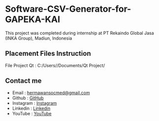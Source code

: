 # Software-CSV-Generator-for-GAPEKA-KAI
This project was completed during internship at PT Rekaindo Global Jasa (INKA Group), Madiun, Indonesia
## Placement Files Instruction
File Project Qt : C:/Users/<user>/Documents/Qt Project/
## Contact me
- Email : hermawansocmed@gmail.com
- Github : [GitHub](https://github.com/hermawandiki)
- Instagram : [Instagram](https://instagram.com/hermawandiki__)
- Linkedin : [Linkedin](https://linkedin.com/in/hermawandiki)
- YouTube : [YouTube](https://youtube.com/@dikihermawann)
